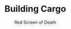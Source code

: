 ---
media: "videos/rounds/round_1/building_cargo.mp4"
media_type: video
title: Building Cargo
author: [Red Screen of Death]
desc: The crew begins to construct a fledgeling Cargo department.
---